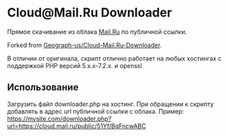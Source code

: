 # Cloud&#64;Mail.Ru Downloader
Прямое скачивание из облака [Mail.Ru](http://cloud.mail.ru/) по публичной ссылки.

Forked from [Geograph-us/Cloud-Mail.Ru-Downloader](https://github.com/Geograph-us/Cloud-Mail.Ru-Downloader).

В отличии от оригинала, скрипт отлично работает на любых хостингах с поддержкой PHP версий 5.x.x-7.2.x. и openssl

## Использование
Загрузить файл downloader.php на хостинг. При обращении к скрипту добавлять в адрес url публичной ссылки с облака.
Пример: https://mysite.com/downloader.php?url=https://cloud.mail.ru/public/51Yf/BqFncwABC
